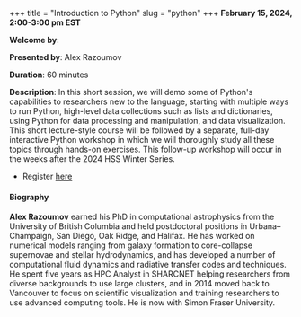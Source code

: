 +++
title = "Introduction to Python"
slug = "python"
+++
**February 15, 2024, 2:00-3:00 pm EST**

**Welcome by**: 

**Presented by**: Alex Razoumov

**Duration**: 60 minutes

**Description**: In this short session, we will demo some of Python's capabilities to researchers new to the
language, starting with multiple ways to run Python, high-level data collections such as lists and
dictionaries, using Python for data processing and manipulation, and data visualization. This short
lecture-style course will be followed by a separate, full-day interactive Python workshop in which we will
thoroughly study all these topics through hands-on exercises. This follow-up workshop will occur in the weeks
after the 2024 HSS Winter Series.

* Register [here](https://docs.google.com/forms/d/e/1FAIpQLSdLRXTc72v6vSdUO5p8_SuLUtUmTQPGLM2-66I14L_xVqFdiA/viewform)

#### Biography

**Alex Razoumov** earned his PhD in computational astrophysics
from the University of British Columbia and held postdoctoral
positions in Urbana–Champaign, San Diego, Oak Ridge, and Halifax.
He has worked on numerical models ranging from galaxy formation to
core-collapse supernovae and stellar hydrodynamics, and has developed a number
of computational fluid dynamics and radiative transfer codes and techniques.
He spent five years as HPC Analyst in SHARCNET helping
researchers from diverse backgrounds to use large clusters, and in
2014 moved back to Vancouver to focus on scientific visualization
and training researchers to use advanced computing tools.
He is now with Simon Fraser University.
